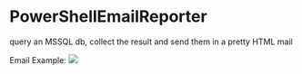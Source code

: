 # PowerShellEmailReporter
query an MSSQL db, collect the result and send them in a pretty HTML mail

Email Example:
<img src="http://s21.postimg.org/fr0be7edj/Email_Example.png"><img>
